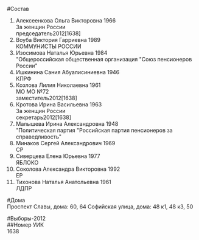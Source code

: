 #Состав  
1. Алексеенкова Ольга Викторовна 1966  
    За женщин России  
    председатель2012[1638]  
2. Воуба Виктория Гарриевна 1989  
    КОММУНИСТЫ РОССИИ  
3. Изосимова Наталья Юрьевна 1984  
    "Общероссийская общественная организация "Союз пенсионеров России"  
4. Ишкинина Сания Абуалисиниевна 1946  
    КПРФ  
5. Козлова Лилия Николаевна 1961  
    МО МО №72  
    заместитель2012[1638]  
6. Кротова Ирина Васильевна 1963  
    За женщин России  
    секретарь2012[1638]  
7. Малышева Ирина Александровна 1948  
    "Политическая партия "Российская партия пенсионеров за справедливость"  
8. Минаков Сергей Александрович 1969  
    СР  
9. Сиверцева Елена Юрьевна 1977  
    ЯБЛОКО  
10. Соколова Александра Викторовна 1992  
    ЕР  
11. Тихонова Наталья Анатольевна 1961  
    ЛДПР  
  
#Дома  
Проспект Славы, дома: 60, 64 Софийская улица, дома: 48 к1, 48 к3, 50  
  
#Выборы-2012  
##Номер УИК  
1638  
